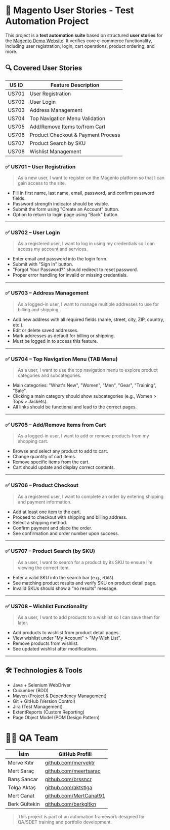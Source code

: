 # 🧪 Magento User Stories - Test Automation Project

This project is a **test automation suite** based on structured **user stories** for the [Magento Demo Website](https://magento.softwaretestingboard.com/). 
It verifies core e-commerce functionality, including user registration, login, cart operations, product ordering, and more.


## 🔍 Covered User Stories

| US ID | Feature Description                   |
|-------|----------------------------------------|
| US701 | User Registration                     |
| US702 | User Login                            |
| US703 | Address Management                    |
| US704 | Top Navigation Menu Validation        |
| US705 | Add/Remove Items to/from Cart         |
| US706 | Product Checkout & Payment Process    |
| US707 | Product Search by SKU                 |
| US708 | Wishlist Management                   |

### ✅ US701 – User Registration
> As a new user, I want to register on the Magento platform so that I can gain access to the site.

- Fill in first name, last name, email, password, and confirm password fields.
- Password strength indicator should be visible.
- Submit the form using "Create an Account" button.
- Option to return to login page using "Back" button.

---

### ✅ US702 – User Login
> As a registered user, I want to log in using my credentials so I can access my account and services.

- Enter email and password into the login form.
- Submit with "Sign In" button.
- "Forgot Your Password?" should redirect to reset password.
- Proper error handling for invalid or missing credentials.

---

### ✅ US703 – Address Management
> As a logged-in user, I want to manage multiple addresses to use for billing and shipping.

- Add new address with all required fields (name, street, city, ZIP, country, etc.).
- Edit or delete saved addresses.
- Mark addresses as default for billing or shipping.
- Must be logged in to access this feature.

---

### ✅ US704 – Top Navigation Menu (TAB Menu)
> As a user, I want to use the top navigation menu to explore product categories and subcategories.

- Main categories: "What's New", "Women", "Men", "Gear", "Training", "Sale".
- Clicking a main category should show subcategories (e.g., Women > Tops > Jackets).
- All links should be functional and lead to the correct pages.

---

### ✅ US705 – Add/Remove Items from Cart
> As a logged-in user, I want to add or remove products from my shopping cart.

- Browse and select any product to add to cart.
- Change quantity of cart items.
- Remove specific items from the cart.
- Cart should update and display correct contents.

---

### ✅ US706 – Product Checkout
> As a registered user, I want to complete an order by entering shipping and payment information.

- Add at least one item to the cart.
- Proceed to checkout with shipping and billing address.
- Select a shipping method.
- Confirm payment and place the order.
- See confirmation and order number upon success.

---

### ✅ US707 – Product Search (by SKU)
> As a user, I want to search for a product by its SKU to ensure I’m viewing the correct item.

- Enter a valid SKU into the search bar (e.g., `MJ08`).
- See matching product results and verify SKU on product detail page.
- Invalid SKUs should show a “no results” message.

---

### ✅ US708 – Wishlist Functionality
> As a user, I want to add products to a wishlist so I can save them for later.

- Add products to wishlist from product detail pages.
- View wishlist under "My Account" > "My Wish List".
- Remove products from wishlist.
- See updated wishlist after modifications.

---

## 🛠️ Technologies & Tools

- Java + Selenium WebDriver
- Cucumber (BDD)
- Maven (Project & Dependency Management)
- Git + GitHub (Version Control)
- Jira  (Test Management)
- ExtentReports (Custom Reporting)
- Page Object Model (POM Design Pattern)

  
# 👨‍💻 QA Team

| İsim           | GitHub Profili                                      |
|----------------|------------------------------------------------------|
| Merve Kıtır     | [github.com/mervektr](https://github.com/mervektr)         |
| Mert Saraç      | [github.com/meertsarac](https://github.com/meertsarac)     |
| Barış Sancar    | [github.com/brssncr](https://github.com/brssncr)           |
| Tolga Aktaş     | [github.com/aktstlga](https://github.com/aktstlga)         |
| Mert Canat      | [github.com/MertCanat91](https://github.com/MertCanat91)   |
| Berk Gültekin   | [github.com/berkgltkn](https://github.com/berkgltkn)       |


> This project is part of an automation framework designed for QA/SDET training and portfolio development.
